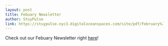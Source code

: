 ```yaml
---
layout: post
title: Febuary Newsletter
author: StuyPulse
link: https://stuypulse.nyc3.digitaloceanspaces.com/site/pdf/February%20Newsletter%202022.pdf
---
```

Check out our Febuary Newsletter right [here](https://stuypulse.nyc3.digitaloceanspaces.com/site/pdf/February%20Newsletter%202022.pdf)!

